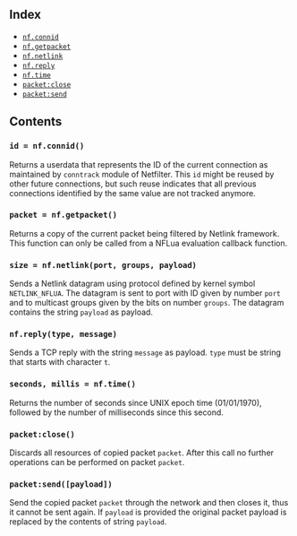 Index
-----

- [`nf.connid`](#id--nfconnid)
- [`nf.getpacket`](#packet--nfgetpacket)
- [`nf.netlink`](#size--nfnetlinkport-groups-payload)
- [`nf.reply`](#nfreplytype-message)
- [`nf.time`](#seconds-millis--nftime)
- [`packet:close`](#packetclose)
- [`packet:send`](#packetsendpayload)

Contents
--------

### `id = nf.connid()`

Returns a userdata that represents the ID of the current connection as maintained by `conntrack` module of Netfilter.
This `id` might be reused by other future connections, but such reuse indicates that all previous connections identified by the same value are not tracked anymore.

### `packet = nf.getpacket()`

Returns a copy of the current packet being filtered by Netlink framework.
This function can only be called from a NFLua evaluation callback function.

### `size = nf.netlink(port, groups, payload)`

Sends a Netlink datagram using protocol defined by kernel symbol `NETLINK_NFLUA`.
The datagram is sent to port with ID given by number `port` and to multicast groups given by the bits on number `groups`.
The datagram contains the string `payload` as payload.

### `nf.reply(type, message)`

Sends a TCP reply with the string `message` as payload.
`type` must be string that starts with character `t`.

### `seconds, millis = nf.time()`

Returns the number of seconds since UNIX epoch time (01/01/1970), followed by the number of milliseconds since this second.

### `packet:close()`

Discards all resources of copied packet `packet`.
After this call no further operations can be performed on packet `packet`.

### `packet:send([payload])`

Send the copied packet `packet` through the network and then closes it, thus it cannot be sent again.
If `payload` is provided the original packet payload is replaced by the contents of string `payload`.